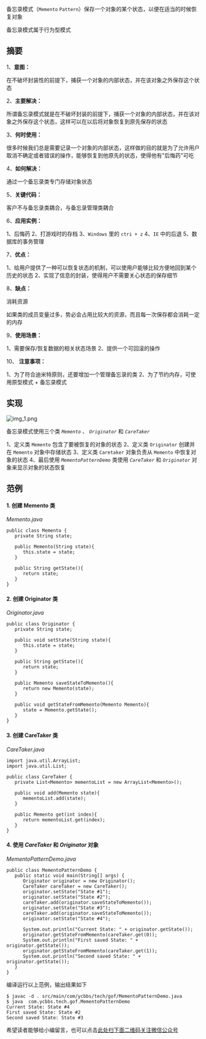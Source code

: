 备忘录模式（`Memento` `Pattern`）保存一个对象的某个状态，以便在适当的时候恢复对象

备忘录模式属于行为型模式

## 摘要 ##

1、**意图：**

在不破坏封装性的前提下，捕获一个对象的内部状态，并在该对象之外保存这个状态

2、**主要解决：**

所谓备忘录模式就是在不破坏封装的前提下，捕获一个对象的内部状态，并在该对象之外保存这个状态，这样可以在以后将对象恢复到原先保存的状态

3、**何时使用：**

很多时候我们总是需要记录一个对象的内部状态，这样做的目的就是为了允许用户取消不确定或者错误的操作，能够恢复到他原先的状态，使得他有"后悔药"可吃

4、**如何解决：**

通过一个备忘录类专门存储对象状态

5、**关键代码：**

客户不与备忘录类耦合，与备忘录管理类耦合

6、**应用实例：**

1、后悔药
2、打游戏时的存档
3、`Windows` 里的 `ctri + z`
4、`IE` 中的后退
5、数据库的事务管理

7、**优点：**

1、给用户提供了一种可以恢复状态的机制，可以使用户能够比较方便地回到某个历史的状态
2、实现了信息的封装，使得用户不需要关心状态的保存细节

8、**缺点：**

消耗资源

如果类的成员变量过多，势必会占用比较大的资源，而且每一次保存都会消耗一定的内存

9、**使用场景：**

1、需要保存/恢复数据的相关状态场景
2、提供一个可回滚的操作

10、 **注意事项：**

1、为了符合迪米特原则，还要增加一个管理备忘录的类
2、为了节约内存，可使用原型模式 + 备忘录模式

## 实现 ##

![img\_1.png][img_1.png]

备忘录模式使用三个类 *`Memento`* 、 *`Originator`* 和 *`CareTaker`*

1、定义类 `Memento` 包含了要被恢复的对象的状态
2、定义类 `Originator` 创建并在 `Memento` 对象中存储状态
3、定义类 `Caretaker` 对象负责从 `Memento` 中恢复对象的状态
4、最后使用 *`MementoPatternDemo`* 类使用 *`CareTaker`* 和 *`Originator`* 对象来显示对象的状态恢复

## 范例 ##

#### 1. 创建 Memento 类 ####

*Memento.java*

```
public class Memento {
   private String state;

   public Memento(String state){
      this.state = state;
   }

   public String getState(){
      return state;
   }    
}
```

#### 2. 创建 Originator 类 ####

*Originator.java*

```
public class Originator {
   private String state;

   public void setState(String state){
      this.state = state;
   }

   public String getState(){
      return state;
   }

   public Memento saveStateToMemento(){
      return new Memento(state);
   }

   public void getStateFromMemento(Memento Memento){
      state = Memento.getState();
   }
}
```

#### 3. 创建 CareTaker 类 ####

*CareTaker.java*

```
import java.util.ArrayList;
import java.util.List;

public class CareTaker {
   private List<Memento> mementoList = new ArrayList<Memento>();

   public void add(Memento state){
      mementoList.add(state);
   }

   public Memento get(int index){
      return mementoList.get(index);
   }
}
```

#### 4. 使用 *CareTaker* 和 *Originator* 对象 ####

*MementoPatternDemo.java*

```
public class MementoPatternDemo {
   public static void main(String[] args) {
      Originator originator = new Originator();
      CareTaker careTaker = new CareTaker();
      originator.setState("State #1");
      originator.setState("State #2");
      careTaker.add(originator.saveStateToMemento());
      originator.setState("State #3");
      careTaker.add(originator.saveStateToMemento());
      originator.setState("State #4");

      System.out.println("Current State: " + originator.getState());        
      originator.getStateFromMemento(careTaker.get(0));
      System.out.println("First saved State: " + originator.getState());
      originator.getStateFromMemento(careTaker.get(1));
      System.out.println("Second saved State: " + originator.getState());
   }
}
```

编译运行以上范例，输出结果如下

```
$ javac -d . src/main/com/ycbbs/tech/gof/MementoPatternDemo.java
$ java  com.ycbbs.tech.gof.MementoPatternDemo
Current State: State #4
First saved State: State #2
Second saved State: State #3
```

[img_1.png]: https://gitee.com/duchaochen/gongzhonghao/raw/master/个人博客文章/001-images/souyunku-web/2019/08/0802/03/23/img_1.png

希望读者能够给小编留言，也可以点击[此处扫下面二维码关注微信公众号](https://www.ycbbs.vip/?p=28 "此处扫下面二维码关注微信公众号")
